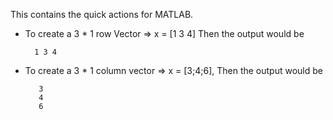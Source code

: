 This contains the quick actions for MATLAB.


- To create a 3 * 1 row Vector  => x = [1 3 4] Then the output would be

        1 3 4

- To create a 3 * 1 column vector  => x = [3;4;6], Then the output would be

         3
         4
         6
